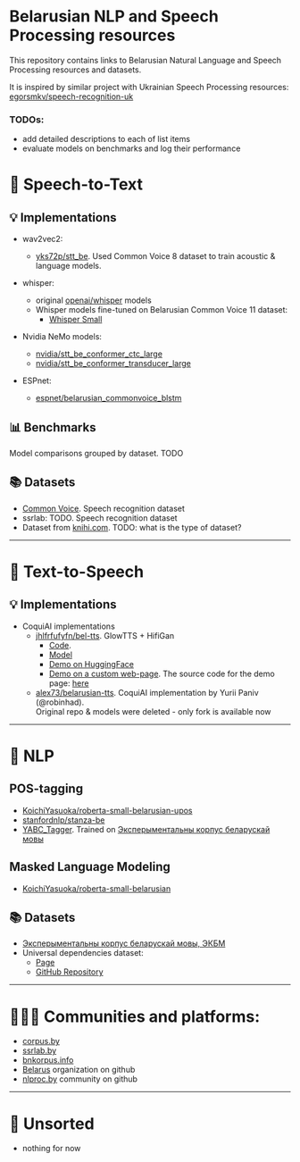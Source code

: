 # Belarusian NLP and Speech Processing resources

This repository contains links to Belarusian Natural Language and Speech Processing resources and datasets.<br>

It is inspired by similar project with Ukrainian Speech Processing resources: [egorsmkv/speech-recognition-uk](https://github.com/egorsmkv/speech-recognition-uk)

### TODOs:
* add detailed descriptions to each of list items
* evaluate models on benchmarks and log their performance

# 🎤 Speech-to-Text

## 💡 Implementations

* wav2vec2:
  * [yks72p/stt_be](https://github.com/yks72p/stt_be). Used Common Voice 8 dataset to train acoustic & language models.

* whisper:
  * original [openai/whisper](https://github.com/openai/whisper) models
  * Whisper models fine-tuned on Belarusian Common Voice 11 dataset:
    * [Whisper Small](https://huggingface.co/ales/whisper-small-belarusian)
    
* Nvidia NeMo models:
  * [nvidia/stt_be_conformer_ctc_large](https://huggingface.co/nvidia/stt_be_conformer_ctc_large)
  * [nvidia/stt_be_conformer_transducer_large](https://huggingface.co/nvidia/stt_be_conformer_transducer_large)
 
* ESPnet:
  * [espnet/belarusian_commonvoice_blstm](https://huggingface.co/espnet/belarusian_commonvoice_blstm)

## 📊 Benchmarks

Model comparisons grouped by dataset. TODO

## 📚 Datasets

* [Common Voice](https://commonvoice.mozilla.org/en/datasets). Speech recognition dataset
* ssrlab: TODO. Speech recognition dataset
* Dataset from [knihi.com](https://knihi.com/none/Korpus_bielaruskaha_maulennia_dla_trenirouki_niejronnych_sietak_zip.html). TODO: what is the type of dataset?

------

# 📢 Text-to-Speech

## 💡 Implementations

* CoquiAI implementations
  * [jhlfrfufyfn/bel-tts](https://github.com/jhlfrfufyfn/bel-tts). GlowTTS + HifiGan
    * [Code](https://github.com/jhlfrfufyfn/bel-tts). 
    * [Model](https://huggingface.co/jhlfrfufyfn/bel-tts)
    * [Demo on HuggingFace](https://huggingface.co/spaces/jhlfrfufyfn/bel-tts)
    * [Demo on a custom web-page](https://nikuchin.fun/tts). The source code for the demo page: [here](https://github.com/jhlfrfufyfn/bel-tts-server)
  * [alex73/belarusian-tts](https://github.com/alex73/belarusian-tts). CoquiAI implementation by Yurii Paniv (@robinhad).<br>
    Original repo & models were deleted - only fork is available now

---

# 📝 NLP

## POS-tagging
* [KoichiYasuoka/roberta-small-belarusian-upos](https://huggingface.co/KoichiYasuoka/roberta-small-belarusian-upos)
* [stanfordnlp/stanza-be](https://huggingface.co/stanfordnlp/stanza-be)
* [YABC_Tagger](https://github.com/poritski/YABC_Tagger). Trained on [Эксперыментальны корпус беларускай мовы](https://github.com/poritski/YABC)

## Masked Language Modeling
* [KoichiYasuoka/roberta-small-belarusian](https://huggingface.co/KoichiYasuoka/roberta-small-belarusian)

## 📚 Datasets

* [Эксперыментальны корпус беларускай мовы, ЭКБМ](https://github.com/poritski/YABC)
* Universal dependencies dataset:
  * [Page](https://universaldependencies.org/treebanks/be_hse/index.html)
  * [GitHub Repository](https://github.com/UniversalDependencies/UD_Belarusian-HSE)

---

# 🧍‍♀️🧍 Communities and platforms:
* [corpus.by](https://www.corpus.by)
* [ssrlab.by](https://ssrlab.by)
* [bnkorpus.info](https://bnkorpus.info)
* [Belarus](https://github.com/Belarus) organization on github
* [nlproc.by](https://github.com/nlprocby) community on github

---
# 🦔 Unsorted
* nothing for now
